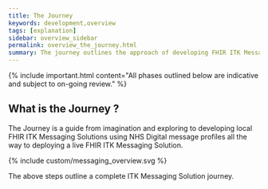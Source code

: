 ```yaml
---
title: The Journey
keywords: development,overview
tags: [explanation]
sidebar: overview_sidebar
permalink: overview_the_journey.html
summary: The journey outlines the approach of developing FHIR ITK Messaging Solutions and the journey taken to define and mature the ITK Messaging Solution.
---
```


{% include important.html content="All phases outlined below are indicative and subject to on-going review." %}


## What is the Journey ? ##

The Journey is a guide from imagination and exploring to developing local FHIR ITK Messaging Solutions using NHS Digital message profiles all the way to deploying a live FHIR ITK Messaging Solution.  

{% include custom/messaging_overview.svg %}

The above steps outline a complete ITK Messaging Solution journey.




